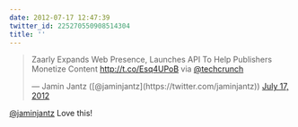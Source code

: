 ```yaml
---
date: 2012-07-17 12:47:39
twitter_id: 225270550908514304
title: ''
---
```


<blockquote class="twitter-tweet"><p lang="en" dir="ltr">Zaarly Expands Web Presence, Launches API To Help Publishers Monetize Content <a href="http://t.co/Esq4UPoB">http://t.co/Esq4UPoB</a> via <a href="https://twitter.com/TechCrunch?ref_src=twsrc%5Etfw">@techcrunch</a></p>&mdash; Jamin Jantz ([@jaminjantz](https://twitter.com/jaminjantz)) <a href="https://twitter.com/jaminjantz/status/225266145052213250?ref_src=twsrc%5Etfw">July 17, 2012</a></blockquote>
<script async src="https://platform.twitter.com/widgets.js" charset="utf-8"></script>

[@jaminjantz](https://twitter.com/jaminjantz) Love this!
